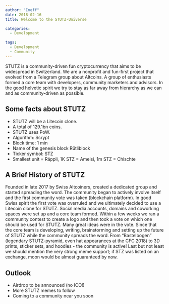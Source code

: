```yaml
---
author: "Ineff"
date: 2018-02-16
title: Welcome to the STUTZ-Universe

categories:
  - Development

tags:
  - Development
  - Community
---
```


STUTZ is a community-driven fun cryptocurrency that aims to be widespread in Switzerland. We are a nonprofit and fun-first project that evolved from a Telegram group about Altcoins. A group of enthusiasts formed a core team with developers, community marketers and advisors. In the good helvetic spirit we try to stay as far away from hierarchy as we can and as community-driven as possible.

## Some facts about STUTZ
  - STUTZ will be a Litecoin clone.
  - A total of 129.1bn coins.
  - STUTZ uses PoW.
  - Algorithm: Scrypt
  - Block time: 1 min
  - Name of the genesis block Rütliblock
  - Ticker symbol: 	STZ
  - Smallest unit = Räppli, 1K STZ = Ameisi, 1m STZ = Chischte

## A Brief History of STUTZ
Founded in late 2017 by Swiss Altcoiners, created a dedicated group and started spreading the word. The community began to actively involve itself and the first community vote was taken (blockchain platform). In good Swiss spirit the first vote was overruled and we ultimately decided to use a Litecoin clone for STUTZ. Social media accounts, domains and coworking spaces were set up and a core team formed.
Within a few weeks we ran a community contest to create a logo and then took a vote on which one should be used for STUTZ. Many great ideas were in the vote.
Since that the core team is developing, writing, brainstorming and setting up the future of STUTZ while the community spreads the word. From “Bastelbogen” (legendary STUTZ-pyramid, even hat appearances at the CFC 2018) to 3D prints, sticker sets, and hoodies - the community is active! Last but not least we should mention the very strong meme support; if STZ was listed on an exchange, moon would be almost guaranteed by now.


## Outlook
  - Airdrop to be announced (no ICO!)
  - More STUTZ memes to follow
  - Coming to a community near you soon
